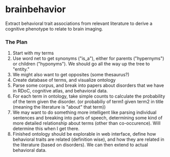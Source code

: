 brainbehavior
============

Extract behavioral trait associations from relevant literature to derive a cognitive phenotype to relate to brain imaging.

### The Plan

1. Start with my terms
2. Use word net to get synonyms ("is_a"), either for parents ("hypernyms") or children ("hyponyms"). We should go all the way up the tree to "entity."
3. We might also want to get opposites (some thesaurus?)
4. Create database of terms, and visualize ontology
5. Parse some corpus, and break into papers about disorders that we have in RDoC, cognitive atlas, and behavioral data.
6. For each term in ontology, take simple counts to calculate the probability of the term given the disorder. (or probabiliy of term1 given term2 in title (meaning the literature is "about" that term))
7. We may want to do something more intelligent like parsing individual sentences and breaking into parts of speech, determining some kind of more detailed relationship about terms (other than co-occurence). Will determine this when I get there.
8. Finished ontology should be explorable in web interface, define how behavioral traits are related (definition wise), and how they are related in the literature (based on disorders). We can then extend to actual behavioral data.
